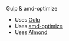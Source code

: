 Gulp & amd-optimize

 * Uses [Gulp](https://github.com/gulpjs/gulp/blob/master/docs/getting-started.md)
 * Uses [amd-optimize](https://github.com/scalableminds/amd-optimize)
 * Uses [Almond](https://github.com/jrburke/almond)
